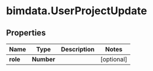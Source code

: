 # bimdata.UserProjectUpdate

## Properties
Name | Type | Description | Notes
------------ | ------------- | ------------- | -------------
**role** | **Number** |  | [optional] 


